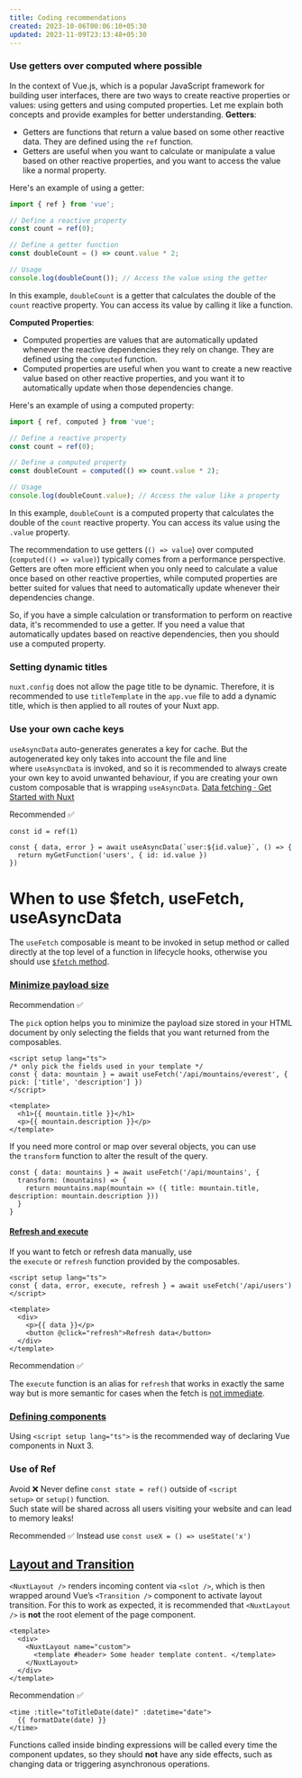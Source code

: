 ```yaml
---
title: Coding recommendations
created: 2023-10-06T00:06:10+05:30
updated: 2023-11-09T23:13:48+05:30
---
```

### Use getters over computed where possible

In the context of Vue.js, which is a popular JavaScript framework for building user interfaces, there are two ways to create reactive properties or values: using getters and using computed properties. Let me explain both concepts and provide examples for better understanding.
**Getters**:
- Getters are functions that return a value based on some other reactive data. They are defined using the `ref` function.
- Getters are useful when you want to calculate or manipulate a value based on other reactive properties, and you want to access the value like a normal property.

Here's an example of using a getter:
```js
import { ref } from 'vue';

// Define a reactive property
const count = ref(0);

// Define a getter function
const doubleCount = () => count.value * 2;

// Usage
console.log(doubleCount()); // Access the value using the getter
```


In this example, `doubleCount` is a getter that calculates the double of the `count` reactive property. You can access its value by calling it like a function.

**Computed Properties**:
- Computed properties are values that are automatically updated whenever the reactive dependencies they rely on change. They are defined using the `computed` function.
- Computed properties are useful when you want to create a new reactive value based on other reactive properties, and you want it to automatically update when those dependencies change.

Here's an example of using a computed property:

```js
import { ref, computed } from 'vue';

// Define a reactive property
const count = ref(0);

// Define a computed property
const doubleCount = computed(() => count.value * 2);

// Usage
console.log(doubleCount.value); // Access the value like a property
```

In this example, `doubleCount` is a computed property that calculates the double of the `count` reactive property. You can access its value using the `.value` property.

The recommendation to use getters (`() => value`) over computed (`computed(() => value)`) typically comes from a performance perspective. Getters are often more efficient when you only need to calculate a value once based on other reactive properties, while computed properties are better suited for values that need to automatically update whenever their dependencies change.

So, if you have a simple calculation or transformation to perform on reactive data, it's recommended to use a getter. If you need a value that automatically updates based on reactive dependencies, then you should use a computed property.

### Setting dynamic titles

`nuxt.config` does not allow the page title to be dynamic. Therefore, it is recommended to use `titleTemplate` in the `app.vue` file to add a dynamic title, which is then applied to all routes of your Nuxt app.

### Use your own cache keys

`useAsyncData` auto-generates generates a key for cache. But the autogenerated key only takes into account the file and line where `useAsyncData` is invoked, and so it is recommended to always create your own key to avoid unwanted behaviour, if you are creating your own custom composable that is wrapping `useAsyncData`. [Data fetching · Get Started with Nuxt](https://nuxt.com/docs/getting-started/data-fetching#useasyncdata)

Recommended ✅
```
const id = ref(1)

const { data, error } = await useAsyncData(`user:${id.value}`, () => {
  return myGetFunction('users', { id: id.value })
})
```


# When to use $fetch, useFetch, useAsyncData

The `useFetch` composable is meant to be invoked in setup method or called directly at the top level of a function in lifecycle hooks, otherwise you should use [`$fetch` method](https://nuxt.com/docs/getting-started/data-fetching#fetch).

### [Minimize payload size](https://nuxt.com/docs/getting-started/data-fetching#minimize-payload-size)

Recommendation ✅

The `pick` option helps you to minimize the payload size stored in your HTML document by only selecting the fields that you want returned from the composables.

```
<script setup lang="ts">
/* only pick the fields used in your template */
const { data: mountain } = await useFetch('/api/mountains/everest', { pick: ['title', 'description'] })
</script>

<template>
  <h1>{{ mountain.title }}</h1>
  <p>{{ mountain.description }}</p>
</template>
```

If you need more control or map over several objects, you can use the `transform` function to alter the result of the query.

```
const { data: mountains } = await useFetch('/api/mountains', { 
  transform: (mountains) => {
    return mountains.map(mountain => ({ title: mountain.title, description: mountain.description }))
  }
}
```


#### [Refresh and execute](https://nuxt.com/docs/getting-started/data-fetching#refresh-and-execute)

If you want to fetch or refresh data manually, use the `execute` or `refresh` function provided by the composables.

```
<script setup lang="ts">
const { data, error, execute, refresh } = await useFetch('/api/users')
</script>

<template>
  <div>
    <p>{{ data }}</p>
    <button @click="refresh">Refresh data</button>
  </div>
</template>
```

Recommendation ✅

The `execute` function is an alias for `refresh` that works in exactly the same way but is more semantic for cases when the fetch is [not immediate](https://nuxt.com/docs/getting-started/data-fetching#not-immediate).

### [Defining components](https://nuxt.com/docs/getting-started/data-fetching#options-api-support)

Using `<script setup lang="ts">` is the recommended way of declaring Vue components in Nuxt 3.

### Use of Ref

Avoid ❌
Never define `const state = ref()` outside of `<script setup>` or `setup()` function.  
Such state will be shared across all users visiting your website and can lead to memory leaks!

Recommended ✅
Instead use `const useX = () => useState('x')`

## [Layout and Transition](https://nuxt.com/docs/api/components/nuxt-layout#layout-and-transition)

`<NuxtLayout />` renders incoming content via `<slot />`, which is then wrapped around Vue’s `<Transition />` component to activate layout transition. For this to work as expected, it is recommended that `<NuxtLayout />` is **not** the root element of the page component.

```
<template>
  <div>
    <NuxtLayout name="custom">
      <template #header> Some header template content. </template>
    </NuxtLayout>
  </div>
</template>
```

Recommendation ✅
```
<time :title="toTitleDate(date)" :datetime="date">
  {{ formatDate(date) }}
</time>
```



Functions called inside binding expressions will be called every time the component updates, so they should **not** have any side effects, such as changing data or triggering asynchronous operations.